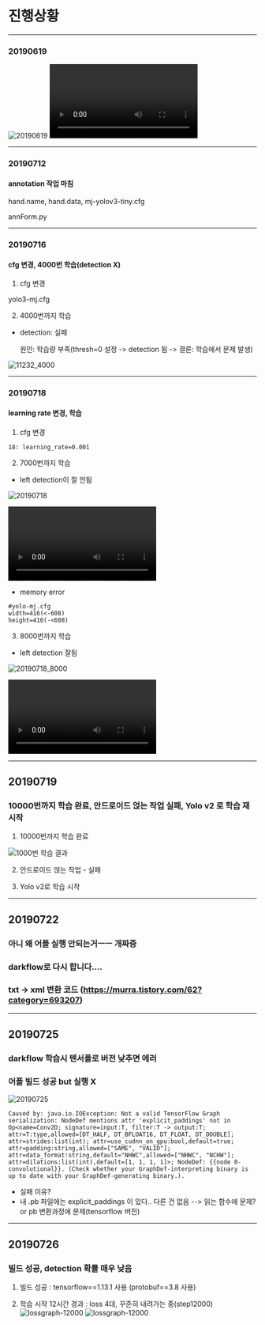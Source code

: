 # 진행상황
---
### 20190619
![20190619](./image/20190619.PNG)
![20190619_ssmgg](./video/20190619_ssmgg.mp4)

----
### 20190712
#### annotation 작업 마침

hand.name, hand.data, mj-yolov3-tiny.cfg

annForm.py

---
### 20190716
#### cfg 변경, 4000번 학습(detection X)
1. cfg 변경

  yolo3-mj.cfg


2. 4000번까지 학습




- detection: 실패

  원인: 학습량 부족(thresh=0 설정 -> detection 됨 -> 결론: 학습에서 문제 발생)


![11232_4000](./image/11232_4000.PNG)

---
### 20190718
#### learning rate 변경, 학습

1. cfg 변경

```
18: learning_rate=0.001
```


2. 7000번까지 학습

- left detection이 잘 안됨

![20190718](./image/20190718_7000.PNG)


![7000번 학습시킨 결과 영상](./video/7000.mp4)


- memory error
```
#yolo-mj.cfg
width=416(<-608)
height=416(-<608)
```


3. 8000번까지 학습

- left detection 잘됨

![20190718_8000](./image/20190718_8000.PNG)


![8000번 학습시킨 결과 영상](./video/8000.mp4)


---
## 20190719
### 10000번까지 학습 완료, 안드로이드 얹는 작업 실패, Yolo v2 로 학습 재시작


1. 10000번까지 학습 완료

![1000번 학습 결과](./image/07610_10000.PNG)


2. 안드로이드 얹는 작업 - 실패


3. Yolo v2로 학습 시작


---
## 20190722
### 아니 왜 어플 실행 안되는거ㅡㅡ 개짜증
### darkflow로 다시 합니다....
### txt -> xml 변환 코드 (https://murra.tistory.com/62?category=693207)


---
## 20190725
### darkflow 학습시 텐서플로 버전 낮추면 에러
### 어플 빌드 성공 but 실행 X

![20190725](./image/androidBuildFail.png)

```android studio
Caused by: java.io.IOException: Not a valid TensorFlow Graph serialization: NodeDef mentions attr 'explicit_paddings' not in Op<name=Conv2D; signature=input:T, filter:T -> output:T; attr=T:type,allowed=[DT_HALF, DT_BFLOAT16, DT_FLOAT, DT_DOUBLE]; attr=strides:list(int); attr=use_cudnn_on_gpu:bool,default=true; attr=padding:string,allowed=["SAME", "VALID"]; attr=data_format:string,default="NHWC",allowed=["NHWC", "NCHW"]; attr=dilations:list(int),default=[1, 1, 1, 1]>; NodeDef: {{node 0-convolutional}}. (Check whether your GraphDef-interpreting binary is up to date with your GraphDef-generating binary.).
```
- 실패 이유?
- 내 .pb 파일에는 explicit_paddings 이 있다.. 다른 건 없음 --> 읽는 함수에 문제? or pb 변환과정에 문제(tensorflow 버전)



---
## 20190726
### 빌드 성공, detection 확률 매우 낮음

1. 빌드 성공
  : tensorflow==1.13.1 사용
  (protobuf==3.8 사용)
 
2. 학습 시작 12시간 경과
  : loss 4대, 꾸준히 내려가는 중(step12000)
  ![lossgraph-12000](./image/tensorgraph-12000.png)
  ![lossgraph-12000](./image/tensorgraph-12000-smooth.png)
